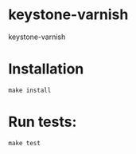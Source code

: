 keystone-varnish
================

keystone-varnish

# Installation
	make install

# Run tests:
	make test
